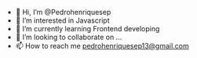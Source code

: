 - 👋 Hi, I’m @Pedrohenriquesep
- 👀 I’m interested in Javascript
- 🌱 I’m currently learning Frontend developing
- 💞️ I’m looking to collaborate on ...
- 📫 How to reach me pedrohenriquesep13@gmail.com

<!---
Pedrohenriquesep/Pedrohenriquesep is a ✨ special ✨ repository because its `README.md` (this file) appears on your GitHub profile.
You can click the Preview link to take a look at your changes.
--->
